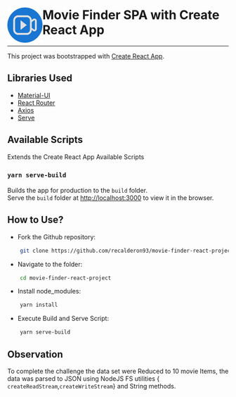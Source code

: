 # <img align="left" width="80" height="80" src="./public/logo.png">  Movie Finder SPA with Create React App 
---
This project was bootstrapped with [Create React App](https://github.com/facebook/create-react-app).

## Libraries Used
- [Material-UI](https://mui.com/)
- [React Router](https://reactrouter.com/)
- [Axios](https://axios-http.com/docs/intro)
- [Serve](https://github.com/vercel/serve#readme)

## Available Scripts

Extends the Create React App Available Scripts

### `yarn serve-build`

Builds the app for production to the `build` folder.\
Serve the `build` folder at [http://localhost:3000](http://localhost:3000) to view it in the browser.

## How to Use?

- Fork the Github repository:
```bash
	git clone https://github.com/recalderon93/movie-finder-react-project
```

- Navigate to the folder:
```bash
	cd movie-finder-react-project
```
- Install node_modules:
```bash
	yarn install
```
- Execute Build and Serve Script:
```bash
	yarn serve-build
```
## Observation

To complete the challenge the data set were Reduced to 10 movie Items, the data was parsed to JSON using NodeJS FS utilities { `createReadStream`,`createWriteStream`} and String methods. 
